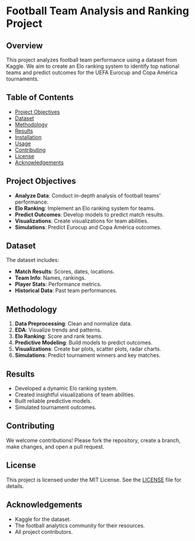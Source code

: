 # Football Team Analysis and Ranking Project

## Overview

This project analyzes football team performance using a dataset from Kaggle. We aim to create an Elo ranking system to identify top national teams and predict outcomes for the UEFA Eurocup and Copa América tournaments.

## Table of Contents

- [Project Objectives](#project-objectives)
- [Dataset](#dataset)
- [Methodology](#methodology)
- [Results](#results)
- [Installation](#installation)
- [Usage](#usage)
- [Contributing](#contributing)
- [License](#license)
- [Acknowledgements](#acknowledgements)

## Project Objectives

- **Analyze Data**: Conduct in-depth analysis of football teams' performance.
- **Elo Ranking**: Implement an Elo ranking system for teams.
- **Predict Outcomes**: Develop models to predict match results.
- **Visualizations**: Create visualizations for team abilities.
- **Simulations**: Predict Eurocup and Copa América outcomes.

## Dataset

The dataset includes:

- **Match Results**: Scores, dates, locations.
- **Team Info**: Names, rankings.
- **Player Stats**: Performance metrics.
- **Historical Data**: Past team performances.

## Methodology

1. **Data Preprocessing**: Clean and normalize data.
2. **EDA**: Visualize trends and patterns.
3. **Elo Ranking**: Score and rank teams.
4. **Predictive Modeling**: Build models to predict outcomes.
5. **Visualizations**: Create bar plots, scatter plots, radar charts.
6. **Simulations**: Predict tournament winners and key matches.

## Results

- Developed a dynamic Elo ranking system.
- Created insightful visualizations of team abilities.
- Built reliable predictive models.
- Simulated tournament outcomes.

## Contributing

We welcome contributions! Please fork the repository, create a branch, make changes, and open a pull request.

## License

This project is licensed under the MIT License. See the [LICENSE](LICENSE) file for details.

## Acknowledgements

- Kaggle for the dataset.
- The football analytics community for their resources.
- All project contributors.
